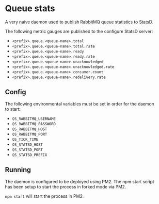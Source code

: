 # Queue stats

A very naive daemon used to publish RabbitMQ queue statistics to StatsD.

The following metric gauges are published to the configure StatsD server:
- `<prefix>.queue.<queue-name>.total`
- `<prefix>.queue.<queue-name>.total.rate`
- `<prefix>.queue.<queue-name>.ready`
- `<prefix>.queue.<queue-name>.ready.rate`
- `<prefix>.queue.<queue-name>.unacknowledged`
- `<prefix>.queue.<queue-name>.unacknowledged.rate`
- `<prefix>.queue.<queue-name>.consumer.count`
- `<prefix>.queue.<queue-name>.redelivery.rate`

## Config
The following environmental variables must be set in order for the daemon to start:
- `QS_RABBITMQ_USERNAME`
- `QS_RABBITMQ_PASSWORD`
- `QS_RABBITMQ_HOST`
- `QS_RABBITMQ_PORT`
- `QS_TICK_TIME`
- `QS_STATSD_HOST`
- `QS_STATSD_PORT`
- `QS_STATSD_PREFIX`

## Running

The daemon is configured to be deployed using PM2. The npm start script has been
setup to start the process in forked mode via PM2.

`npm start` will start the process in PM2.

